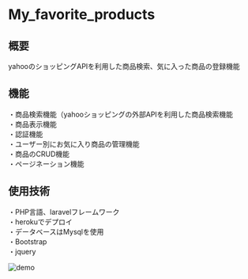 # My_favorite_products

## 概要
yahooのショッピングAPIを利用した商品検索、気に入った商品の登録機能

## 機能
・商品検索機能（yahooショッピングの外部APIを利用した商品検索機能  
・商品表示機能  
・認証機能  
・ユーザー別にお気に入り商品の管理機能  
・商品のCRUD機能  
・ページネーション機能

## 使用技術
・PHP言語、laravelフレームワーク  
・herokuでデプロイ  
・データベースはMysqlを使用  
・Bootstrap  
・jquery  

![demo](https://gyazo.com/35e16f17a72c8cee001eaaa1293f3b2c)
